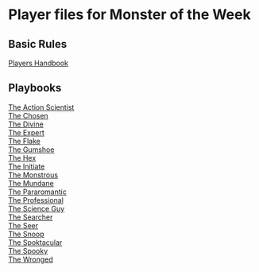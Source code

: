 <style>
  header: display: none;
</style>

# Player files for Monster of the Week

## Basic Rules
[Players Handbook](/e22990e/motw%20players%20handbook.pdf)

## Playbooks
[The Action Scientist](/e22990e/MotW%20PC%20Playbook%20-%20Action%20Scientist.pdf)  
[The Chosen](/e22990e/MotW%20PC%20Playbook%20-%20Chosen.pdf)  
[The Divine](/e22990e/MotW%20PC%20Playbook%20-%20Divine.pdf)  
[The Expert](/e22990e/MotW%20PC%20Playbook%20-%20Expert.pdf)  
[The Flake](/e22990e/MotW%20PC%20Playbook%20-%20Flake.pdf)  
[The Gumshoe](/e22990e/MotW%20PC%20Playbook%20-%20Gumshoe.pdf)  
[The Hex](/e22990e/MotW%20PC%20Playbook%20-%20Hex.pdf)  
[The Initiate](/e22990e/MotW%20PC%20Playbook%20-%20Initiate.pdf)  
[The Monstrous](/e22990e/MotW%20PC%20Playbook%20-%20Monstrous.pdf)  
[The Mundane](/e22990e/MotW%20PC%20Playbook%20-%20Mundane.pdf)  
[The Pararomantic](/e22990e/MotW%20PC%20Playbook%20-%20Pararomantic.pdf)  
[The Professional](/e22990e/MotW%20PC%20Playbook%20-%20Professional.pdf)  
[The Science Guy](/e22990e/MotW%20PC%20Playbook%20-%20Science%20Guy.pdf)  
[The Searcher](/e22990e/MotW%20PC%20Playbook%20-%20Searcher.pdf)  
[The Seer](/e22990e/MotW%20PC%20Playbook%20-%20Seer.pdf)  
[The Snoop](/e22990e/MotW%20PC%20Playbook%20-%20Spell%20Slinger.pdf)  
[The Spoktacular](/e22990e/MotW%20PC%20Playbook%20-%20Spoktacular.pdf)  
[The Spooky](/e22990e/MotW%20PC%20Playbook%20-%20Spooky.pdf)  
[The Wronged](/e22990e/MotW%20PC%20Playbook%20-%20Wronged.pdf)  
